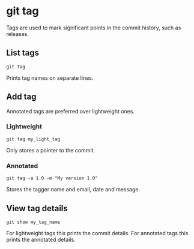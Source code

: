 # git tag

Tags are used to mark significant points in the commit history, such as
releases.


## List tags

	git tag

Prints tag names on separate lines.


## Add tag

Annotated tags are preferred over lightweight ones.


### Lightweight

	git tag my_light_tag

Only stores a pointer to the commit.


### Annotated

	git tag -a 1.0 -m "My version 1.0"

Stores the tagger name and email, date and message.


## View tag details

	git show my_tag_name

For lightweight tags this prints the commit details.
For annotated tags this prints the annotated details.
